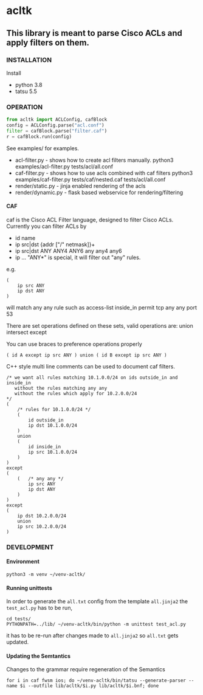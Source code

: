 # acltk

## This library is meant to parse Cisco ACLs and apply filters on them.

### INSTALLATION
Install
 * python 3.8
 * tatsu 5.5

### OPERATION
```python
from acltk import ACLConfig, cafBlock
config = ACLConfig.parse("acl.conf")
filter = cafBlock.parse("filter.caf")
r = cafBlock.run(config)
```

See examples/ for examples.
  * acl-filter.py - shows how to create acl filters manually.
python3 examples/acl-filter.py tests/acl/all.conf
  * caf-filter.py - shows how to use acls combined with caf filters
python3 examples/caf-filter.py tests/caf/nested.caf tests/acl/all.conf
  * render/static.py - jinja enabled rendering of the acls
  * render/dynamic.py - flask based webservice for rendering/filtering


#### CAF
caf is the Cisco ACL Filter language, designed to filter Cisco ACLs.
Currently you can filter ACLs by
  * id name
  * ip src|dst {addr ["/" netmask]}+
  * ip src|dst ANY ANY4 ANY6 any any4 any6
  * ip ... "ANY*" is special, it will filter out "any" rules.

e.g.
```
(
    ip src ANY
    ip dst ANY
)
```
will match any any rule such as
access-list inside_in permit tcp any any port 53

There are set operations defined on these sets, valid operations are:
 union
 intersect
 except

You can use braces to preference operations properly
```
( id A except ip src ANY ) union ( id B except ip src ANY )
```
C++ style multi line comments can be used to document caf filters.
```
/* we want all rules matching 10.1.0.0/24 on ids outside_in and inside_in
   without the rules matching any any
   without the rules which apply for 10.2.0.0/24
*/
(
    /* rules for 10.1.0.0/24 */
    (
        id outside_in
        ip dst 10.1.0.0/24
    )
    union
    (
        id inside_in
        ip src 10.1.0.0/24
    )
)
except
(
    (   /* any any */
        ip src ANY
        ip dst ANY
    )
)
except
(
    ip dst 10.2.0.0/24
    union
    ip src 10.2.0.0/24
)
```
### DEVELOPMENT
#### Environment
```
python3 -m venv ~/venv-acltk/

```
#### Running unittests
In order to generate the `all.txt` config from the template `all.jinja2` the `test_acl.py` has to be run,
```shell script
cd tests/
PYTHONPATH=../lib/ ~/venv-acltk/bin/python -m unittest test_acl.py
```
it has to be re-run after changes made to `all.jinja2` so `all.txt` gets updated.

#### Updating the Semtantics
Changes to the grammar require regeneration of the Semantics
```shell script
for i in caf fwsm ios; do ~/venv-acltk/bin/tatsu --generate-parser --name $i --outfile lib/acltk/$i.py lib/acltk/$i.bnf; done
```
